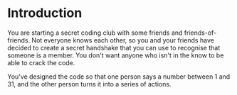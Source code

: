 # Introduction

You are starting a secret coding club with some friends and friends-of-friends.
Not everyone knows each other, so you and your friends have decided to create a secret handshake that you can use to recognise that someone is a member.
You don't want anyone who isn't in the know to be able to crack the code.

You've designed the code so that one person says a number between 1 and 31, and the other person turns it into a series of actions.
